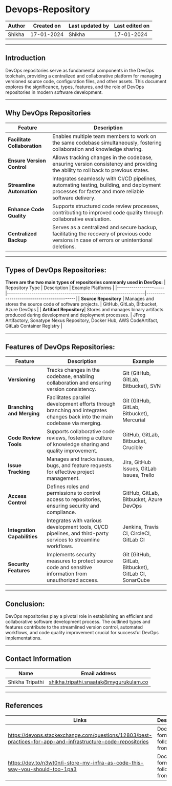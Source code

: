 # Devops-Repository


| Author	| Created on | Last updated by |	Last edited on |
|---------|------------|-----------------|-----------------|
| Shikha  | 17-01-2024 | Shikha | 17-01-2024 |


 -----------------------------------------------------------------------------------------------------------------------------------------------


## Introduction
   DevOps repositories serve as fundamental components in the DevOps toolchain, providing a centralized and collaborative platform for managing 
   versioned source code, configuration files, and other assets. This document explores the significance, types, features, and the role of DevOps 
   repositories in modern software development.

------------------------------------------------------------------------------------------------------------------------------------------------

##  Why DevOps Repositories
| Feature   | Description  |                                                                                                              
|---------------------------|------------------------------------------------------------------------------------------------------------------|
| **Facilitate Collaboration** | Enables multiple team members to work on the same codebase simultaneously, fostering collaboration and knowledge sharing. |
| **Ensure Version Control**   | Allows tracking changes in the codebase, ensuring version consistency and providing the ability to roll back to previous states. |
| **Streamline Automation**    | Integrates seamlessly with CI/CD pipelines, automating testing, building, and deployment processes for faster and more reliable software delivery. |
| **Enhance Code Quality**     | Supports structured code review processes, contributing to improved code quality through collaborative evaluation.        |
| **Centralized Backup**       | Serves as a centralized and secure backup, facilitating the recovery of previous code versions in case of errors or unintentional deletions. |


------------------------------------------------------------------------------------------------------------------------------------------------


## Types of DevOps Repositories:
   **There are the two main types of repositories commonly used in DevOps:**
| Repository Type       | Description                                                       | Example Platforms                         |
|-----------------------|-------------------------------------------------------------------|-------------------------------------------|
| **Source Repository** | Manages and stores the source code of software projects.           | GitHub, GitLab, Bitbucket, Azure DevOps    |
| **Artifact Repository**| Stores and manages binary artifacts produced during development and deployment processes. | JFrog Artifactory, Sonatype Nexus Repository, Docker Hub, AWS CodeArtifact, GitLab Container Registry |

  




------------------------------------------------------------------------------------------------------------------------------------------------



## Features of DevOps Repositories:
   | Feature        | Description | Example|
|------------------------|------------------------------------------------------------------------------------------------------|--------------|
| **Versioning**         | Tracks changes in the codebase, enabling collaboration and ensuring version consistency.             | Git (GitHub, GitLab, Bitbucket), SVN         |
| **Branching and Merging** | Facilitates parallel development efforts through branching and integrates changes back into the main codebase via merging. | Git (GitHub, GitLab, Bitbucket), Mercurial   |
| **Code Review Tools**  | Supports collaborative code reviews, fostering a culture of knowledge sharing and quality improvement.| GitHub, GitLab, Bitbucket, Crucible          |
| **Issue Tracking**     | Manages and tracks issues, bugs, and feature requests for effective project management.               | Jira, GitHub Issues, GitLab Issues, Trello  |
| **Access Control**     | Defines roles and permissions to control access to repositories, ensuring security and compliance.   | GitHub, GitLab, Bitbucket, Azure DevOps       |
| **Integration Capabilities** | Integrates with various development tools, CI/CD pipelines, and third-party services to streamline workflows. | Jenkins, Travis CI, CircleCI, GitLab CI   |
| **Security Features**  | Implements security measures to protect source code and sensitive information from unauthorized access. | Git (GitHub, GitLab, Bitbucket), GitLab CI, SonarQube |



------------------------------------------------------------------------------------------------------------------------------------------------



## Conclusion:
   
DevOps repositories play a pivotal role in establishing an efficient and collaborative software development process.
The outlined types and features contribute to the streamlined version control, automated workflows, 
and code quality improvement crucial for successful DevOps implementations.


------------------------------------------------------------------------------------------------------------------------------------------------


## Contact Information

   | Name	 | Email address |
   |-------|---------------|
   | Shikha Tripathi | shikha.tripathi.snaatak@mygurukulam.co |
   
  
------------------------------------------------------------------------------------------------------------------------------------------------

## References
| Links	| Descriptions |
|-------|--------------|
| https://devops.stackexchange.com/questions/12803/best-practices-for-app-and-infrastructure-code-repositories | Document format followed from this link |
| https://dev.to/n3wt0n/i-store-my-infra-as-code-this-way-you-should-too-1pa3 | Document format followed from this link |
